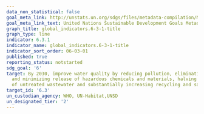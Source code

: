 ```yaml
---
data_non_statistical: false
goal_meta_link: http://unstats.un.org/sdgs/files/metadata-compilation/Metadata-Goal-6.pdf
goal_meta_link_text: United Nations Sustainable Development Goals Metadata (pdf 428kB)
graph_title: global_indicators.6-3-1-title
graph_type: line
indicator: 6.3.1
indicator_name: global_indicators.6-3-1-title
indicator_sort_order: 06-03-01
published: true
reporting_status: notstarted
sdg_goal: '6'
target: By 2030, improve water quality by reducing pollution, eliminating dumping
  and minimizing release of hazardous chemicals and materials, halving the proportion
  of untreated wastewater and substantially increasing recycling and safe reuse globally
target_id: '6.3'
un_custodian_agency: WHO, UN-Habitat,UNSD
un_designated_tier: '2'
---
```

